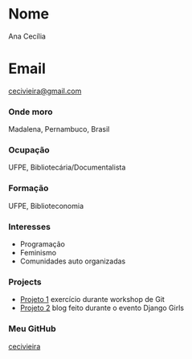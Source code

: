 # Nome
Ana Cecília

# Email
cecivieira@gmail.com

### Onde moro
Madalena, Pernambuco, Brasil

### Ocupação
UFPE, Bibliotecária/Documentalista 

### Formação
UFPE, Biblioteconomia

### Interesses
- Programação
- Feminismo
- Comunidades auto organizadas


### Projects
- [Projeto 1](https://github.com/cecivieira/git-wwc) exercício durante workshop de Git
- [Projeto 2](https://github.com/cecivieira/Django) blog feito durante o evento Django Girls

### Meu GitHub
[cecivieira](https://github.com/cecivieira)